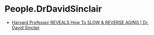 # People.DrDavidSinclair
- [Harvard Professor REVEALS How To SLOW &amp; REVERSE AGING | Dr. David Sinclair](https://youtu.be/IEz1P4i1P7s)
